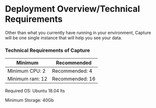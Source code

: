 # Deployment Overview/Technical Requirements
Other than what you currently have running in your environment, Capture will be one single instance that will help you see your data. 

### Technical Requirements of Capture
Minimum | Recommended
 --- | --- 
Minimum CPU: 2		| Recommended: 4
Minimum ram: 12		| Recommended: 16

Required OS: Ubuntu 18.04 lts

Minimum Storage: 40Gb	

